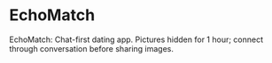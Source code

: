# EchoMatch
EchoMatch: Chat-first dating app. Pictures hidden for 1 hour; connect through conversation before sharing images.
